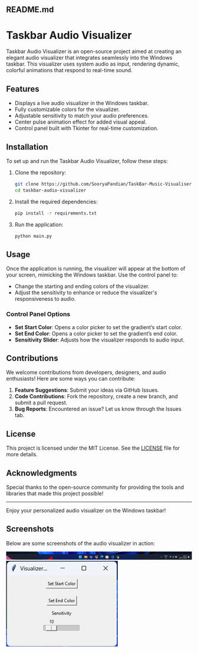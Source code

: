 ## README.md

# Taskbar Audio Visualizer

Taskbar Audio Visualizer is an open-source project aimed at creating an elegant audio visualizer that integrates seamlessly into the Windows taskbar. This visualizer uses system audio as input, rendering dynamic, colorful animations that respond to real-time sound.

## Features

- Displays a live audio visualizer in the Windows taskbar.
- Fully customizable colors for the visualizer.
- Adjustable sensitivity to match your audio preferences.
- Center pulse animation effect for added visual appeal.
- Control panel built with Tkinter for real-time customization.

## Installation

To set up and run the Taskbar Audio Visualizer, follow these steps:

1. Clone the repository:

   ```bash
   git clone https://github.com/SooryaPandian/TaskBar-Music-Visualiser.git
   cd taskbar-audio-visualizer
   ```

2. Install the required dependencies:

   ```bash
   pip install -r requirements.txt
   ```

3. Run the application:
   ```bash
   python main.py
   ```

## Usage

Once the application is running, the visualizer will appear at the bottom of your screen, mimicking the Windows taskbar. Use the control panel to:

- Change the starting and ending colors of the visualizer.
- Adjust the sensitivity to enhance or reduce the visualizer's responsiveness to audio.

### Control Panel Options

- **Set Start Color**: Opens a color picker to set the gradient’s start color.
- **Set End Color**: Opens a color picker to set the gradient’s end color.
- **Sensitivity Slider**: Adjusts how the visualizer responds to audio input.

## Contributions

We welcome contributions from developers, designers, and audio enthusiasts! Here are some ways you can contribute:

1. **Feature Suggestions**: Submit your ideas via GitHub Issues.
2. **Code Contributions**: Fork the repository, create a new branch, and submit a pull request.
3. **Bug Reports**: Encountered an issue? Let us know through the Issues tab.

## License

This project is licensed under the MIT License. See the [LICENSE](LICENSE) file for more details.

## Acknowledgments

Special thanks to the open-source community for providing the tools and libraries that made this project possible!

---

Enjoy your personalized audio visualizer on the Windows taskbar!

## Screenshots

Below are some screenshots of the audio visualizer in action:

![Taskbar Visualizer](screenShots/image2.png)
![Control Panel](screenShots/image1.png)
